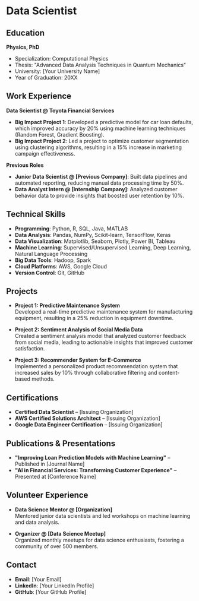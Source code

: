# Data Scientist

## Education
**Physics, PhD**  
- Specialization: Computational Physics  
- Thesis: "Advanced Data Analysis Techniques in Quantum Mechanics"  
- University: [Your University Name]  
- Year of Graduation: 20XX

## Work Experience
**Data Scientist @ Toyota Financial Services**  
- **Big Impact Project 1**: Developed a predictive model for car loan defaults, which improved accuracy by 20% using machine learning techniques (Random Forest, Gradient Boosting).  
- **Big Impact Project 2**: Led a project to optimize customer segmentation using clustering algorithms, resulting in a 15% increase in marketing campaign effectiveness.  

**Previous Roles**  
- **Junior Data Scientist @ [Previous Company]**: Built data pipelines and automated reporting, reducing manual data processing time by 50%.  
- **Data Analyst Intern @ [Internship Company]**: Analyzed customer behavior data to provide insights that boosted user retention by 10%.  

## Technical Skills
- **Programming**: Python, R, SQL, Java, MATLAB  
- **Data Analysis**: Pandas, NumPy, Scikit-learn, TensorFlow, Keras  
- **Data Visualization**: Matplotlib, Seaborn, Plotly, Power BI, Tableau  
- **Machine Learning**: Supervised/Unsupervised Learning, Deep Learning, Natural Language Processing  
- **Big Data Tools**: Hadoop, Spark  
- **Cloud Platforms**: AWS, Google Cloud  
- **Version Control**: Git, GitHub  

## Projects
- **Project 1: Predictive Maintenance System**  
  Developed a real-time predictive maintenance system for manufacturing equipment, resulting in a 25% reduction in equipment downtime.
  
- **Project 2: Sentiment Analysis of Social Media Data**  
  Created a sentiment analysis model that analyzed customer feedback from social media, leading to actionable insights that improved customer satisfaction.

- **Project 3: Recommender System for E-Commerce**  
  Implemented a personalized product recommendation system that increased sales by 10% through collaborative filtering and content-based methods.

## Certifications
- **Certified Data Scientist** – [Issuing Organization]  
- **AWS Certified Solutions Architect** – [Issuing Organization]  
- **Google Data Engineer Certification** – [Issuing Organization]  

## Publications & Presentations
- **"Improving Loan Prediction Models with Machine Learning"** – Published in [Journal Name]  
- **"AI in Financial Services: Transforming Customer Experience"** – Presented at [Conference Name]  

## Volunteer Experience
- **Data Science Mentor @ [Organization]**  
  Mentored junior data scientists and led workshops on machine learning and data analysis.  

- **Organizer @ [Data Science Meetup]**  
  Organized monthly meetups for data science enthusiasts, fostering a community of over 500 members.  

## Contact
- **Email**: [Your Email]  
- **LinkedIn**: [Your LinkedIn Profile]  
- **GitHub**: [Your GitHub Profile]  
